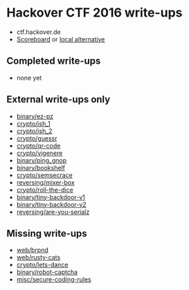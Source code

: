 # Hackover CTF 2016 write-ups

* ctf.hackover.de
* [Scoreboard](https://ctf.hackover.de/ranking/) or [local alternative](scoreboard.txt)

## Completed write-ups

* none yet

## External write-ups only

* [binary/ez-pz](binary/ez-pz)
* [crypto/ish_1](crypto/ish_1)
* [crypto/ish_2](crypto/ish_2)
* [crypto/guessr](crypto/guessr)
* [crypto/qr-code](crypto/qr-code)
* [crypto/vigenere](crypto/vigenere)
* [binary/ping_gnop](binary/ping_gnop)
* [binary/bookshelf](binary/bookshelf)
* [crypto/semsecrace](crypto/semsecrace)
* [reversing/mixer-box](reversing/mixer-box)
* [crypto/roll-the-dice](crypto/roll-the-dice)
* [binary/tiny-backdoor-v1](binary/tiny-backdoor-v1)
* [binary/tiny-backdoor-v2](binary/tiny-backdoor-v2)
* [reversing/are-you-serialz](reversing/are-you-serialz)

## Missing write-ups

* [web/brpnd](web/brpnd)
* [web/rusty-cats](web/rusty-cats)
* [crypto/lets-dance](crypto/lets-dance)
* [binary/robot-captcha](binary/robot-captcha)
* [misc/secure-coding-rules](misc/secure-coding-rules)
